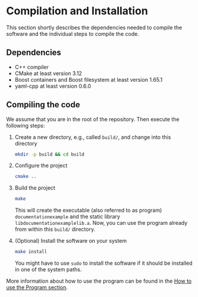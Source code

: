 # Compilation and Installation

This section shortly describes the dependencies needed to compile the software and the individual steps to compile the code.

## Dependencies

- C++ compiler
- CMake at least version 3.12
- Boost containers and Boost filesystem at least version 1.65.1
- yaml-cpp at least version 0.6.0

## Compiling the code

We assume that you are in the root of the repository. Then execute the following steps:

1. Create a new directory, e.g., called `build/`, and change into this directory

   ```bash
   mkdir -p build && cd build
   ```

2. Configure the project

   ```bash
   cmake ..
   ```

3. Build the project

   ```bash
   make
   ```

   This will create the executable (also referred to as program) `documentationexample` and the static library `libdocumentationexamplelib.a`. Now, you can use the program already from within this `build/` directory.

4. (Optional) Install the software on your system

   ```bash
   make install
   ```

   You might have to use `sudo` to install the software if it should be installed in one of the system paths.

More information about how to use the program can be found in the [How to use the Program section](how-to.md).